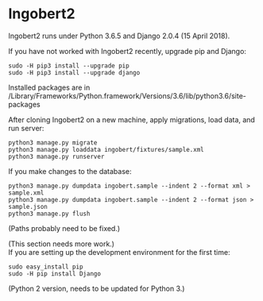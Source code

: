 # Ingobert2

Ingobert2 runs under Python 3.6.5 and Django 2.0.4 (15 April 2018).

If you have not worked with Ingobert2 recently, upgrade pip and Django:
```
sudo -H pip3 install --upgrade pip
sudo -H pip3 install --upgrade django
```
Installed packages are in
/Library/Frameworks/Python.framework/Versions/3.6/lib/python3.6/site-packages

After cloning Ingobert2 on a new machine,
apply migrations, load data, and run server:

```
python3 manage.py migrate
python3 manage.py loaddata ingobert/fixtures/sample.xml 
python3 manage.py runserver
```

If you make changes to the database:
```
python3 manage.py dumpdata ingobert.sample --indent 2 --format xml > sample.xml
python3 manage.py dumpdata ingobert.sample --indent 2 --format json > sample.json
python3 manage.py flush
```
(Paths probably need to be fixed.)

(This section needs more work.)  
If you are setting up the development environment for the first time:  
```
sudo easy_install pip
sudo -H pip install Django
```
(Python 2 version, needs to be updated for Python 3.)

